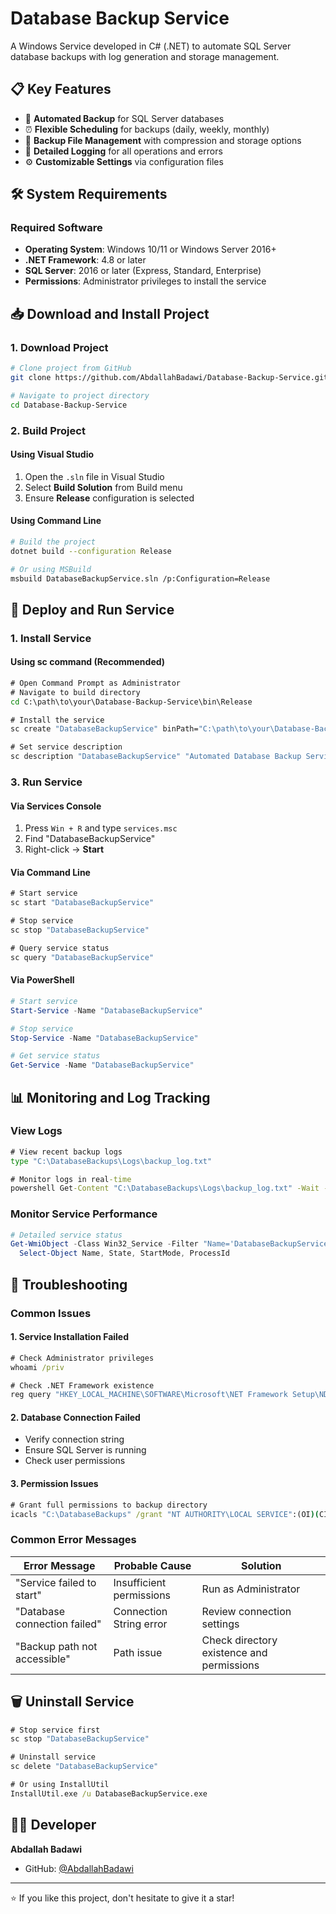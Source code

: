 # Database Backup Service

A Windows Service developed in C# (.NET) to automate SQL Server database backups with log generation and storage management.

## 📋 Key Features

- 🔄 **Automated Backup** for SQL Server databases
- ⏰ **Flexible Scheduling** for backups (daily, weekly, monthly)
- 📁 **Backup File Management** with compression and storage options
- 📝 **Detailed Logging** for all operations and errors
- ⚙️ **Customizable Settings** via configuration files

## 🛠️ System Requirements

### Required Software
- **Operating System**: Windows 10/11 or Windows Server 2016+
- **.NET Framework**: 4.8 or later
- **SQL Server**: 2016 or later (Express, Standard, Enterprise)
- **Permissions**: Administrator privileges to install the service

## 📥 Download and Install Project

### 1. Download Project

```bash
# Clone project from GitHub
git clone https://github.com/AbdallahBadawi/Database-Backup-Service.git

# Navigate to project directory
cd Database-Backup-Service
```

### 2. Build Project

#### Using Visual Studio
1. Open the `.sln` file in Visual Studio
2. Select **Build Solution** from Build menu
3. Ensure **Release** configuration is selected

#### Using Command Line
```bash
# Build the project
dotnet build --configuration Release

# Or using MSBuild
msbuild DatabaseBackupService.sln /p:Configuration=Release
```

## 🚀 Deploy and Run Service

### 1. Install Service

#### Using sc command (Recommended)
```cmd
# Open Command Prompt as Administrator
# Navigate to build directory
cd C:\path\to\your\Database-Backup-Service\bin\Release

# Install the service
sc create "DatabaseBackupService" binPath="C:\path\to\your\Database-Backup-Service\bin\Release\DatabaseBackupService.exe" start=auto

# Set service description
sc description "DatabaseBackupService" "Automated Database Backup Service"
```

### 3. Run Service

#### Via Services Console
1. Press `Win + R` and type `services.msc`
2. Find "DatabaseBackupService"
3. Right-click → **Start**

#### Via Command Line
```cmd
# Start service
sc start "DatabaseBackupService"

# Stop service
sc stop "DatabaseBackupService"

# Query service status
sc query "DatabaseBackupService"
```

#### Via PowerShell
```powershell
# Start service
Start-Service -Name "DatabaseBackupService"

# Stop service
Stop-Service -Name "DatabaseBackupService"

# Get service status
Get-Service -Name "DatabaseBackupService"
```

## 📊 Monitoring and Log Tracking

### View Logs
```cmd
# View recent backup logs
type "C:\DatabaseBackups\Logs\backup_log.txt"

# Monitor logs in real-time
powershell Get-Content "C:\DatabaseBackups\Logs\backup_log.txt" -Wait -Tail 10
```

### Monitor Service Performance
```powershell
# Detailed service status
Get-WmiObject -Class Win32_Service -Filter "Name='DatabaseBackupService'" | 
  Select-Object Name, State, StartMode, ProcessId
```

## 🔧 Troubleshooting

### Common Issues

#### 1. Service Installation Failed
```cmd
# Check Administrator privileges
whoami /priv

# Check .NET Framework existence
reg query "HKEY_LOCAL_MACHINE\SOFTWARE\Microsoft\NET Framework Setup\NDP\v4\Full" /v Release
```

#### 2. Database Connection Failed
- Verify connection string
- Ensure SQL Server is running
- Check user permissions

#### 3. Permission Issues
```cmd
# Grant full permissions to backup directory
icacls "C:\DatabaseBackups" /grant "NT AUTHORITY\LOCAL SERVICE":(OI)(CI)F
```

### Common Error Messages

| Error Message | Probable Cause | Solution |
|---------------|----------------|----------|
| "Service failed to start" | Insufficient permissions | Run as Administrator |
| "Database connection failed" | Connection String error | Review connection settings |
| "Backup path not accessible" | Path issue | Check directory existence and permissions |

## 🗑️ Uninstall Service

```cmd
# Stop service first
sc stop "DatabaseBackupService"

# Uninstall service
sc delete "DatabaseBackupService"

# Or using InstallUtil
InstallUtil.exe /u DatabaseBackupService.exe
```

## 👨‍💻 Developer

**Abdallah Badawi**
- GitHub: [@AbdallahBadawi](https://github.com/AbdallahBadawi)
---

⭐ If you like this project, don't hesitate to give it a star!
